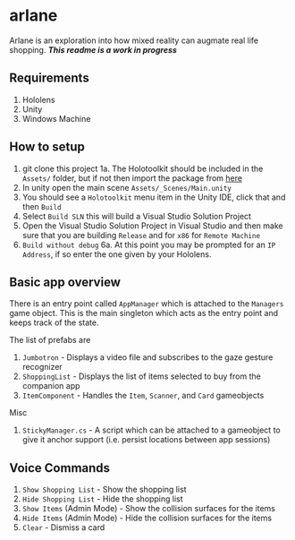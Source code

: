 # arlane

Arlane is an exploration into how mixed reality can augmate real life shopping. ***This readme is a work in progress***

## Requirements
1. Hololens
2. Unity
3. Windows Machine


## How to setup
1. git clone this project
1a. The Holotoolkit should be included in the ```Assets/``` folder, but if not then import the package from [here](https://github.com/Microsoft/HoloToolkit-Unity)
2. In unity open the main scene ```Assets/_Scenes/Main.unity```
3. You should see a ```Holotoolkit``` menu item in the Unity IDE, click that and then ```Build```
4. Select ```Build SLN``` this will build a Visual Studio Solution Project
5. Open the Visual Studio Solution Project in Visual Studio and then make sure that you are building ```Release``` and for ```x86``` for ```Remote Machine```
6. ```Build without debug``` 
6a. At this point you may be prompted for an ```IP Address```, if so enter the one given by your Hololens.

## Basic app overview
There is an entry point called ```AppManager``` which is attached to the ```Managers``` game object. This is the main singleton which acts as the entry point and keeps track of the state.

The list of prefabs are
1. ```Jumbotron``` - Displays a video file and subscribes to the gaze gesture recognizer
2. ```ShoppingList``` - Displays the list of items selected to buy from the companion app
3. ```ItemComponent``` - Handles the ```Item```, ```Scanner```, and ```Card``` gameobjects

Misc
1. ```StickyManager.cs``` - A script which can be attached to a gameobject to give it anchor support (i.e. persist locations between app sessions)


## Voice Commands
1. ```Show Shopping List``` - Show the shopping list
2. ```Hide Shopping List``` - Hide the shopping list
3. ```Show Items``` (Admin Mode) - Show the collision surfaces for the items
4. ```Hide Items``` (Admin Mode) - Hide the collision surfaces for the items
5. ```Clear``` - Dismiss a card

